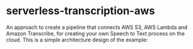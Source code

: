 # serverless-transcription-aws
An approach to create a pipeline that connects AWS S3, AWS Lambda and Amazon Transcribe, for creating your own Speech to Text process on the cloud. This is a simple architecture design of the example:
